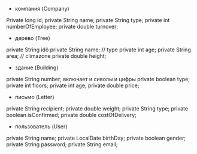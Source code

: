 - компания (Company)

Private long id;
private String name;
private String type;
private int numberOfEmployee;
private double turnover;

- дерево (Tree)

private String idö
private String name; // type
private int age;
private String area; // climazone
private double height;

- здание (Building)

private String number; включает и сиволы и цифры
private boolean type;
private int floors;
private int age;
private double price;

- письмо (Letter)

private String recipient;
private double weight;
private String type;
private boolean isConfirmed;
private double costOfDelivery;

- пользователь (User)

private String name;
private LocalDate birthDay;
private boolean gender;
private String password;
private String email;